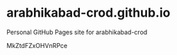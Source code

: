 # arabhikabad-crod.github.io
Personal GitHub Pages site for arabhikabad-crod




































































MkZtdFZxOHVnRPce
